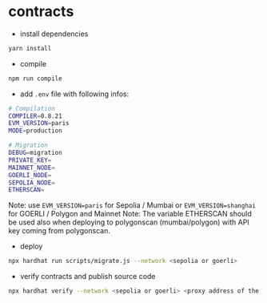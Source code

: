 # contracts

- install dependencies

```sh
yarn install
```

- compile

```sh
npm run compile
```

- add `.env` file with following infos:

```sh
# Compilation
COMPILER=0.8.21
EVM_VERSION=paris
MODE=production

# Migration
DEBUG=migration
PRIVATE_KEY=
MAINNET_NODE=
GOERLI_NODE=
SEPOLIA_NODE=
ETHERSCAN=
```

Note: use `EVM_VERSION=paris` for Sepolia / Mumbai or `EVM_VERSION=shanghai` for GOERLI / Polygon and Mainnet
Note: The variable ETHERSCAN should be used also when deploying to polygonscan (mumbai/polygon) with API key coming from polygonscan.

- deploy

```sh
npx hardhat run scripts/migrate.js --network <sepolia or goerli>
```

- verify contracts and publish source code

```sh
npx hardhat verify --network <sepolia or goerli> <proxy address of the smart contracts to be verified> <for all contracts except PermissionManager, address of the PermissionManager>
```
